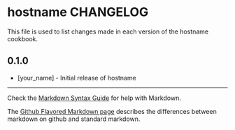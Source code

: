 # hostname CHANGELOG

This file is used to list changes made in each version of the hostname cookbook.

## 0.1.0
- [your_name] - Initial release of hostname

- - -
Check the [Markdown Syntax Guide](http://daringfireball.net/projects/markdown/syntax) for help with Markdown.

The [Github Flavored Markdown page](http://github.github.com/github-flavored-markdown/) describes the differences between markdown on github and standard markdown.
